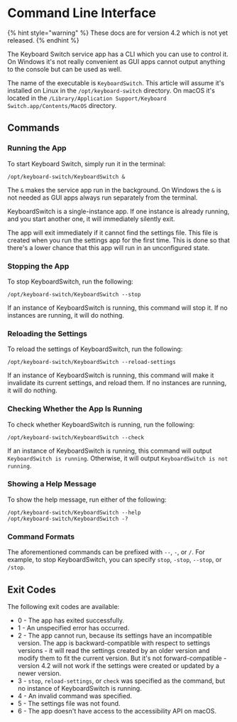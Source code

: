 # Command Line Interface

{% hint style="warning" %}
These docs are for version 4.2 which is not yet released.
{% endhint %}

The Keyboard Switch service app has a CLI which you can use to control it. On Windows it's not really convenient as GUI apps cannot output anything to the console but can be used as well.

The name of the executable is `KeyboardSwitch`. This article will assume it's installed on Linux in the `/opt/keyboard-switch` directory. On macOS it's located in the `/Library/Application Support/Keyboard Switch.app/Contents/MacOS` directory.

## Commands

### Running the App

To start Keyboard Switch, simply run it in the terminal:

```
/opt/keyboard-switch/KeyboardSwitch &
```

The `&` makes the service app run in the background. On Windows the `&` is not needed as GUI apps always run separately from the terminal.

KeyboardSwitch is a single-instance app. If one instance is already running, and you start another one, it will immediately silently exit.

The app will exit immediately if it cannot find the settings file. This file is created when you run the settings app for the first time. This is done so that there's a lower chance that this app will run in an unconfigured state.

### Stopping the App

To stop KeyboardSwitch, run the following:

```
/opt/keyboard-switch/KeyboardSwitch --stop
```

If an instance of KeyboardSwitch is running, this command will stop it. If no instances are running, it will do nothing.

### Reloading the Settings

To reload the settings of KeyboardSwitch, run the following:

```
/opt/keyboard-switch/KeyboardSwitch --reload-settings
```

If an instance of KeyboardSwitch is running, this command will make it invalidate its current settings, and reload them. If no instances are running, it will do nothing.

### Checking Whether the App Is Running

To check whether KeyboardSwitch is running, run the following:

```
/opt/keyboard-switch/KeyboardSwitch --check
```

If an instance of KeyboardSwitch is running, this command will output `KeyboardSwitch is running`. Otherwise, it will output `KeyboardSwitch is not running`.

### Showing a Help Message

To show the help message, run either of the following:

```
/opt/keyboard-switch/KeyboardSwitch --help
/opt/keyboard-switch/KeyboardSwitch -?
```

### Command Formats

The aforementioned commands can be prefixed with `--`, `-`, or `/`. For example, to stop KeyboardSwitch, you can specify `stop`, `-stop`, `--stop`, or `/stop`.

## Exit Codes

The following exit codes are available:

* 0 - The app has exited successfully.
* 1 - An unspecified error has occurred.
* 2 - The app cannot run, because its settings have an incompatible version. The app is backward-compatible with respect to settings versions - it will read the settings created by an older version and modify them to fit the current version. But it's not forward-compatible - version 4.2 will not work if the settings were created or updated by a newer version.
* 3 - `stop`, `reload-settings`, or `check` was specified as the command, but no instance of KeyboardSwitch is running.
* 4 - An invalid command was specified.
* 5 - The settings file was not found.
* 6 - The app doesn't have access to the accessibility API on macOS.
